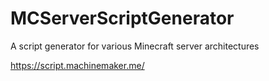 # MCServerScriptGenerator
A script generator for various Minecraft server architectures

https://script.machinemaker.me/
